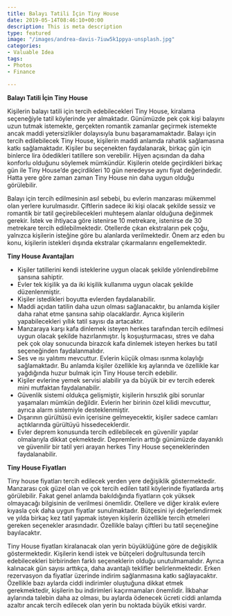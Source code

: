 ```yaml
---
title: Balayı Tatili İçin Tiny House
date: 2019-05-14T08:46:10+00:00
description: This is meta description
type: featured
image: "/images/andrea-davis-7iuw5k1ppya-unsplash.jpg"
categories:
- Valuable Idea
tags:
- Photos
- Finance

---
```

**Balayı Tatili İçin Tiny House**

Kişilerin balayı tatili için tercih edebilecekleri Tiny House, kiralama seçeneğiyle tatil köylerinde yer almaktadır. Günümüzde pek çok kişi balayını uzun tutmak istemekte, gerçekten romantik zamanlar geçirmek istemekte ancak maddi yetersizlikler dolayısıyla bunu başaramamaktadır. Balayı için tercih edilebilecek Tiny House, kişilerin maddi anlamda rahatlık sağlamasına katkı sağlamaktadır. Kişiler bu seçenekten faydalanarak, birkaç gün için binlerce lira ödedikleri tatillere son verebilir. Hijyen açısından da daha konforlu olduğunu söylemek mümkündür. Kişilerin otelde geçirdikleri birkaç gün ile Tiny House’de geçirdikleri 10 gün neredeyse aynı fiyat değerindedir. Hatta yere göre zaman zaman Tiny House nin daha uygun olduğu görülebilir.

Balayı için tercih edilmesinin asıl sebebi, bu evlerin manzarası mükemmel olan yerlere kurulmasıdır. Çiftlerin sadece iki kişi olacak şekilde sessiz ve romantik bir tatil geçirebilecekleri muhteşem alanlar olduğuna değinmek gerekir. İstek ve ihtiyaca göre istenirse 10 metrekare, istenirse de 30 metrekare tercih edilebilmektedir. Otellerde çıkan ekstraların pek çoğu, yalnızca kişilerin isteğine göre bu alanlarda verilmektedir. Önem arz eden bu konu, kişilerin istekleri dışında ekstralar çıkarmalarını engellemektedir.

**Tiny House Avantajları**

* Kişiler tatillerini kendi isteklerine uygun olacak şekilde yönlendirebilme şansına sahiptir.
* Evler tek kişilik ya da iki kişilik kullanıma uygun olacak şekilde düzenlenmiştir.
* Kişiler istedikleri boyutta evlerden faydalanabilir.
* Maddi açıdan tatilin daha uzun olması sağlanacaktır, bu anlamda kişiler daha rahat etme şansına sahip olacaklardır. Ayrıca kişilerin yapabilecekleri yıllık tatil sayısı da artacaktır.
* Manzaraya karşı kafa dinlemek isteyen herkes tarafından tercih edilmesi uygun olacak şekilde hazırlanmıştır. İş koşuşturmacası, stres ve daha pek çok olay sonucunda birazcık kafa dinlemek isteyen herkes bu tatil seçeneğinden faydalanmalıdır.
* Ses ve ısı yalıtımı mevcuttur. Evlerin küçük olması ısınma kolaylığı sağlamaktadır. Bu anlamda kişiler özellikle kış aylarında ve özellikle kar yağdığında huzur bulmak için Tiny House tercih edebilir.
* Kişiler evlerine yemek servisi alabilir ya da büyük bir ev tercih ederek mini mutfaktan faydalanabilir.
* Güvenlik sistemi oldukça gelişmiştir, kişilerin hırsızlık gibi sorunlar yaşamaları mümkün değildir. Evlerin her birinin özel kilidi mevcuttur, ayrıca alarm sistemiyle desteklenmiştir.
* Dışarının gürültüsü evin içerisine gelmeyecektir, kişiler sadece camları açtıklarında gürültüyü hissedeceklerdir.
* Evler deprem konusunda tercih edilebilecek en güvenilir yapılar olmalarıyla dikkat çekmektedir. Depremlerin arttığı günümüzde dayanıklı ve güvenilir bir tatil yeri arayan herkes Tiny House seçeneklerinden faydalanabilir.

**Tiny House Fiyatları**

Tiny house fiyatları tercih edilecek yerden yere değişiklik göstermektedir. Manzarası çok güzel olan ve çok tercih edilen tatil köylerinde fiyatlarda artış görülebilir. Fakat genel anlamda bakıldığında fiyatların çok yüksek olmayacağı bilgisinin de verilmesi önemlidir. Otellere ve diğer kiralık evlere kıyasla çok daha uygun fiyatlar sunulmaktadır. Bütçesini iyi değerlendirmek ve yılda birkaç kez tatil yapmak isteyen kişilerin özellikle tercih etmeleri gereken seçenekler arasındadır. Özellikle balayı çiftleri bu tatil seçeneğine bayılacaktır.

Tiny House fiyatları kiralanacak olan yerin büyüklüğüne göre de değişiklik göstermektedir. Kişilerin kendi istek ve bütçeleri doğrultusunda tercih edebilecekleri birbirinden farklı seçeneklerin olduğu unutulmamalıdır. Ayrıca kalınacak gün sayısı arttıkça, daha avantajlı teklifler belirlenmektedir. Erken rezervasyon da fiyatlar üzerinde indirim sağlanmasına katkı sağlayacaktır. Özellikle bazı aylarda ciddi indirimler oluştuğuna dikkat etmek gerekmektedir, kişilerin bu indirimleri kaçırmamaları önemlidir. İlkbahar aylarında talebin daha az olması, bu aylarda ödenecek ücreti ciddi anlamda azaltır ancak tercih edilecek olan yerin bu noktada büyük etkisi vardır.